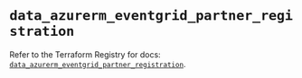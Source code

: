 # `data_azurerm_eventgrid_partner_registration`

Refer to the Terraform Registry for docs: [`data_azurerm_eventgrid_partner_registration`](https://registry.terraform.io/providers/hashicorp/azurerm/4.39.0/docs/data-sources/eventgrid_partner_registration).
